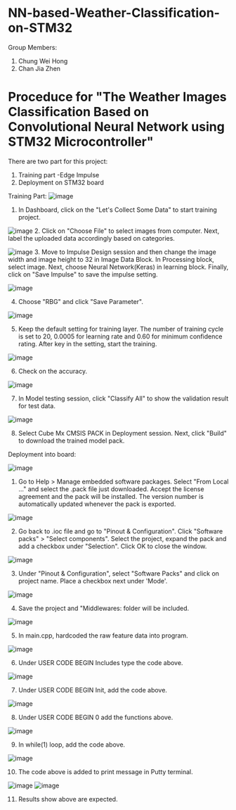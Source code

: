 # NN-based-Weather-Classification-on-STM32

Group Members:
1. Chung Wei Hong
2. Chan Jia Zhen

# Proceduce for "The Weather Images Classification Based on Convolutional Neural Network using STM32 Microcontroller"
There are two part for this project:
1. Training part -Edge Impulse
2. Deployment on STM32 board

Training Part:
![image](https://user-images.githubusercontent.com/82163697/122446735-946bab80-cfd5-11eb-8f6a-937e81aa77dc.png)
1. In Dashboard, click on the "Let's Collect Some Data" to start training project.

![image](https://user-images.githubusercontent.com/82163697/122446906-c250f000-cfd5-11eb-9c91-7c859b4f84f6.png)
2. Click on "Choose File" to select images from computer. Next, label the uploaded data accordingly based on categories.

![image](https://user-images.githubusercontent.com/82163697/122447067-ef9d9e00-cfd5-11eb-8004-83b78d04fbea.png)
3. Move to Impulse Design session and then change the image width and image height to 32 in Image Data Block. In Processing block, select image. Next, choose Neural Network(Keras) in learning block. Finally, click on "Save Impulse" to save the impulse setting.


![image](https://user-images.githubusercontent.com/82163697/122457315-18776080-cfe1-11eb-954e-4b2f5e81e7df.png)

4. Choose "RBG" and click "Save Parameter".

![image](https://user-images.githubusercontent.com/82163697/122457354-2200c880-cfe1-11eb-8437-020dfa65a895.png)

5. Keep the default setting for training layer. The number of training cycle is set to 20, 0.0005 for learning rate and 0.60 for minimum confidence rating. After key in the setting, start the training.

![image](https://user-images.githubusercontent.com/82163697/122457567-5d02fc00-cfe1-11eb-9b31-c87183ff50ee.png)

6. Check on the accuracy.

![image](https://user-images.githubusercontent.com/82163697/122457622-6be9ae80-cfe1-11eb-9cdc-ad43e6a8a283.png)

7. In Model testing session, click "Classify All" to show the validation result for test data.

![image](https://user-images.githubusercontent.com/82163697/122457765-950a3f00-cfe1-11eb-8d4c-ef54dc6fb382.png)

8. Select Cube Mx CMSIS PACK in Deployment session. Next, click "Build" to download the trained model pack.


Deployment into board:

![image](https://user-images.githubusercontent.com/82163697/122458620-9b4ceb00-cfe2-11eb-9403-7ff5dc75fe9f.png)
1. Go to Help > Manage embedded software packages. Select "From Local ..." and select the .pack file just downloaded. Accept the license agreement and the pack will be installed. The version number is automatically updated whenever the pack is exported.


![image](https://user-images.githubusercontent.com/82163697/122458846-d6e7b500-cfe2-11eb-8565-923e84929631.png)

2. Go back to .ioc file and go to "Pinout & Configuration". Click "Software packs" > "Select components". Select the project, expand the pack and add a checkbox under "Selection". Click OK to close the window.

![image](https://user-images.githubusercontent.com/82163697/122459861-064af180-cfe4-11eb-9884-0bf8c6faaefd.png)

3. Under "Pinout & Configuration", select "Software Packs" and click on project name. Place a checkbox next under 'Mode'.

![image](https://user-images.githubusercontent.com/82163697/122459363-6f7e3500-cfe3-11eb-816f-d571eda7f941.png)

4. Save the project and "Middlewares: folder will be included.

![image](https://user-images.githubusercontent.com/82163697/122459518-99375c00-cfe3-11eb-8c2f-29ca1921f23c.png)

5. In main.cpp, hardcoded the raw feature data into program.

![image](https://user-images.githubusercontent.com/82163697/122459673-c6840a00-cfe3-11eb-80c4-4d3d77d08f0e.png)

6. Under USER CODE BEGIN Includes type the code above.

![image](https://user-images.githubusercontent.com/82163697/122459767-e3b8d880-cfe3-11eb-9c5d-478653aec476.png)

7. Under USER CODE BEGIN Init, add the code above.

![image](https://user-images.githubusercontent.com/82163697/122459902-11058680-cfe4-11eb-9abf-dd368cdf92ca.png)

8. Under USER CODE BEGIN 0 add the functions above.

![image](https://user-images.githubusercontent.com/82163697/122460012-31354580-cfe4-11eb-88f5-1b315ea5436f.png)

9. In while(1) loop, add the code above.

![image](https://user-images.githubusercontent.com/82163697/122460075-47db9c80-cfe4-11eb-8c71-4e77666dd4b2.png)

10. The code above is added to print message in Putty terminal.

![image](https://user-images.githubusercontent.com/82163697/122460159-5e81f380-cfe4-11eb-8308-ae660dd3d032.png)
![image](https://user-images.githubusercontent.com/82163697/122460173-6477d480-cfe4-11eb-92dd-1c2ca45eb949.png)

11. Results show above are expected.


